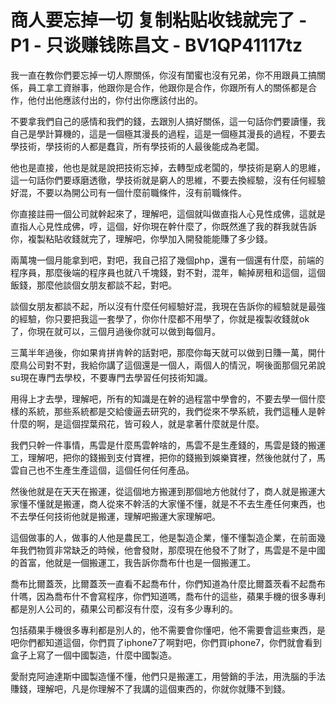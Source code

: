 # 商人要忘掉一切 复制粘贴收钱就完了 - P1 - 只谈赚钱陈昌文 - BV1QP41117tz

我一直在教你們要忘掉一切人際關係，你沒有閨蜜也沒有兄弟，你不用跟員工搞關係，員工拿工資辦事，他跟你是合作，他跟你是合作，你跟所有人的關係都是合作，他付出他應該付出的，你付出你應該付出的。

不要拿我們自己的感情和我們的錢，去跟別人搞好關係，這一句話你們要讀懂，我自己是學計算機的，這是一個極其漫長的過程，這是一個極其漫長的過程，不要去學技術，學技術的人都是蠢貨，所有學技術的人最後能成為老闆。

他也是直接，他也是就是說把技術忘掉，去轉型成老闆的，學技術是窮人的思維，這一句話你們要琢磨透徹，學技術就是窮人的思維，不要去換經驗，沒有任何經驗好混，不要以為開公司有一個什麼前職條件，沒有前職條件。

你直接註冊一個公司就幹起來了，理解吧，這個就叫做直指人心見性成佛，這就是直指人心見性成佛，哼，這個，好你現在幹什麼了，你既然進了我的群我就告訴你，複製粘貼收錢就完了，理解吧，你學加入開發能能賺了多少錢。

兩萬塊一個月能拿到吧，對吧，我自己招了幾個php，還有一個還有什麼，前端的程序員，那麼後端的程序員也就八千塊錢，對不對，混年，輸掉房租和這個，這個飯錢，那麼他談個女朋友都談不起，對吧。

談個女朋友都談不起，所以沒有什麼任何經驗好混，我現在告訴你的經驗就是最強的經驗，你只要把我這一套學了，你你什麼都不用學了，你就是複製收錢就ok了，你現在就可以，三個月過後你就可以做到每個月。

三萬半年過後，你如果肯拼肯幹的話對吧，那麼你每天就可以做到日賺一萬，開什麼鳥公司對不對，我給你講了這個還是一個人，兩個人的情況，啊後面那個兄弟說su現在專門去學校，不要專門去學習任何技術知識。

用得上才去學，理解吧，所有的知識是在幹的過程當中學會的，不要去學一個什麼樣的系統，那些系統都是交給傻逼去研究的，我們從來不學系統，我們這種人是幹什麼的啊，是這個捏葉飛花，皆可殺人，就是拿著什麼就是什麼。

我們只幹一件事情，馬雲是什麼馬雲幹啥的，馬雲不是生產錢的，馬雲是錢的搬運工，理解吧，把你的錢搬到支付寶裡，把你的錢搬到娛樂寶裡，然後他就付了，馬雲自己也不生產生產這個，這個任何任何產品。

然後他就是在天天在搬運，從這個地方搬運到那個地方他就付了，商人就是搬運大家懂不懂就是搬運，商人從來不幹活的大家懂不懂，就是不不去生產任何東西，也不去學任何技術他就是搬運，理解吧搬運大家理解吧。

這個做事的人，做事的人他是農民工，他是製造企業，懂不懂製造企業，在前面幾年我們物質非常缺乏的時候，他會發財，那麼現在他發不了財了，馬雲是不是中國的首富，他就是一個搬運工，我告訴你喬布什也是一個搬運工。

喬布比爾蓋茨，比爾蓋茨一直看不起喬布什，你們知道為什麼比爾蓋茨看不起喬布什嗎，因為喬布什不會寫程序，你們知道嗎，喬布什的這些，蘋果手機的很多專利都是別人公司的，蘋果公司都沒有什麼，沒有多少專利的。

包括蘋果手機很多專利都是別人的，他不需要會你懂吧，他不需要會這些東西，是吧你們都知道這個，你們買了iphone7了啊對吧，你們買iphone7，你們就會看到盒子上寫了一個中國製造，什麼中國製造。

愛耐克阿迪達斯中國製造懂不懂，他們只是搬運工，用營銷的手法，用洗腦的手法賺錢，理解吧，凡是你理解不了我講的這個東西的，你就你就賺不到錢。

